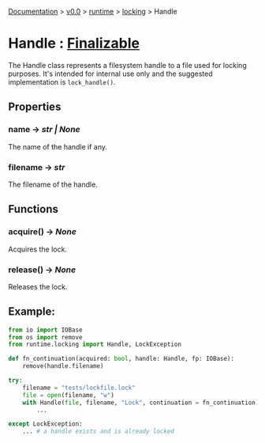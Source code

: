 [Documentation](/docs/documentation.md) >
 [v0.0](/docs/0.0/version.md) >
  [runtime](/docs/0.0/runtime/module.md) >
   [locking](/docs/0.0/runtime/locking/module.md) >
    Handle

# Handle : [Finalizable](../objects/lifetime/finalizable.md)

The Handle class represents a filesystem handle to a file used for locking purposes. It's intended for internal use only and the suggested implementation is `lock_handle()`.

## Properties

### name -> _str | None_

The name of the handle if any.

### filename -> _str_

The filename of the handle.

## Functions

### acquire() -> _None_

Acquires the lock.

### release() -> _None_

Releases the lock.


## Example:

```python
from io import IOBase
from os import remove
from runtime.locking import Handle, LockException

def fn_continuation(acquired: bool, handle: Handle, fp: IOBase):
    remove(handle.filename)

try:
    filename = "tests/lockfile.lock"
    file = open(filename, "w")
    with Handle(file, filename, "Lock", continuation = fn_continuation):
        ...

except LockException:
    ... # a handle exists and is already locked
```